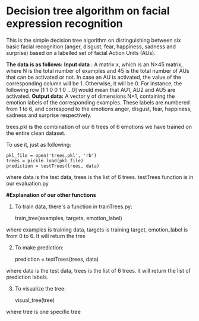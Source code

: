 # Decision tree algorithm on facial expression recognition
This is the simple decision tree algorithm on distinguishing between six basic facial recognition (anger, disgust, fear, happiness, sadness and surprise) based on a labelled set of facial Action Units (AUs).

**The data is as follows:**
**Input data** :  A matrix x, which is an N×45 matrix, where N is the total number of examples and 45 is the total number of AUs that can be activated or not. In case an AU is activated, the value of the corresponding column will be 1. Otherwise, it will be 0. For instance, the following row 
[1 1 0 0 1 0 …0]
would mean that AU1, AU2 and AU5 are activated.
**Output data:**  A vector y of dimensions N×1, containing the emotion labels of the corresponding examples. These labels are numbered from 1 to 6, and correspond to the emotions anger, disgust, fear, happiness, sadness and surprise respectively.

trees.pkl is the combination of our 6 trees of 6 emotions we have trained on the entire clean dataset.

To use it, just as following:

    pkl_file = open('trees.pkl', 'rb')
    trees = pickle.load(pkl_file)
    prediction = testTrees(trees, data)

where data is the test data, trees is the list of 6 trees. testTrees function is in our evaluation.py


**#Explanation of our other functions**
1. To train data, there's a function in trainTrees.py:

    train_tree(examples, targets, emotion_label)

where examples is training data, targets is training target, emotion_label is from 0 to 6. It will return the tree

2. To make prediction:

    prediction = testTrees(trees, data)

where data is the test data, trees is the list of 6 trees. it will return the list of prediction labels.

3. To visualize the tree:

    visual_tree(tree)

where tree is one specific tree
